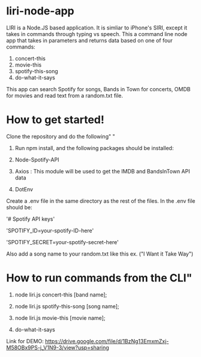 # liri-node-app


LIRI is a Node.JS based application. It is simliar to iPhone's SIRI, except it takes in commands through typing vs speech. This a command line node app that takes in parameters and returns data based on one of four commands:

1. concert-this 
2. movie-this 
3. spotify-this-song
4. do-what-it-says 
  
  This app can search Spotify for songs, Bands in Town for concerts,  OMDB for movies and read text from a random.txt file. 

# How to get started! 

Clone the repository and do the following" "

1. Run npm install, and the following packages should be installed:

2. Node-Spotify-API

3. Axios : This module will be used to get the IMDB and BandsInTown API data

4. DotEnv

Create a .env file in the same directory as the rest of the files. In the .env file should be:

'# Spotify API keys'

'SPOTIFY_ID=your-spotify-ID-here'

'SPOTIFY_SECRET=your-spotify-secret-here'

Also add a song name to your random.txt like this ex. ("I Want it Take Way")


# How to run commands from the CLI"

1. node liri.js concert-this [band name];

2. node liri.js spotify-this-song [song name];

3. node liri.js movie-this [movie name];

4. do-what-it-says  

Link for DEMO: https://drive.google.com/file/d/1BzNg13EmxmZxj-M58OBx9PS-j_V1N9-3/view?usp=sharing
